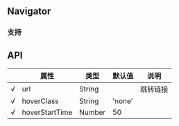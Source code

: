 ## Navigator

### 支持
## API

|     | 属性                   | 类型    | 默认值       | 说明                                                                                        |
| --- | ---------------------- | ------- | ------------ | ------------------------------------------------------------------------------------------- |
| √   | url                   | String  |       | 跳转链接                                                                              |
| √   | hoverClass            | String  | 'none'      |                                                                                |
| √   | hoverStartTime        | Number  | 50      |                                                                                |
